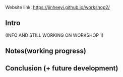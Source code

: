 Website link: https://jinheeyi.github.io/workshop2/

## Intro

(INFO AND STILL WORKING ON WORKSHOP 1)


## Notes(working progress)





## Conclusion (+ future development)
